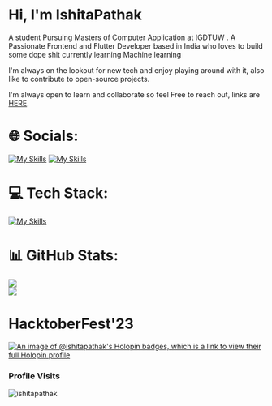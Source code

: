 

# Hi, I'm IshitaPathak

A student Pursuing Masters of Computer Application at IGDTUW . A Passionate Frontend and Flutter Developer based in India who loves to build some dope shit currently learning Machine learning

I'm always on the lookout for new tech and enjoy playing around with it, also like to contribute to open-source projects.

I'm always open to learn and collaborate so feel Free to reach out, links are  [HERE](https://linktr.ee/ishitapathak?utm_source=linktree_profile_share&ltsid=244decd5-e868-432d-a543-62cb42f70211).


# 🌐 Socials:
[![My Skills](https://skillicons.dev/icons?i=linkedin&theme=dark)](https://linkedin.com/in/ishita-pathak-119437201)
[![My Skills](https://skillicons.dev/icons?i=twitter&theme=dark)](https://twitter.com/IshitaPathak_)

# 💻 Tech Stack:
[![My Skills](https://skillicons.dev/icons?i=git,docker,c,cpp,java,python,anaconda,js,html,css,react,dart,flutter,firebase,vscode,linux,&perline=8)](https://skillicons.dev)

# 📊 GitHub Stats:
![](https://github-readme-streak-stats.herokuapp.com/?user=IshitaPathak&theme=dark&hide_border=false)<br/>
![](https://github-readme-stats.vercel.app/api?username=IshitaPathak&theme=dark&hide_border=false&include_all_commits=false&count_private=false)<br/>
<!-- ![](https://github-readme-stats.vercel.app/api/top-langs/?username=IshitaPathak&theme=dark&hide_border=false&include_all_commits=false&count_private=false&layout=compact) -->

# HacktoberFest'23
[![An image of @ishitapathak's Holopin badges, which is a link to view their full Holopin profile](https://holopin.me/ishitapathak)](https://holopin.io/@ishitapathak)

<h3 align="left">Profile Visits</h3>
<p align="left"> <img src="https://komarev.com/ghpvc/?username=ishitapathak&label=Profile%20views&color=0e75b6&style=flat" alt="ishitapathak" /> </p>

<!-- [![](https://visitcount.itsvg.in/api?id=IshitaPathak&icon=0&color=0)](https://visitcount.itsvg.in) -->

<!-- Proudly created with GPRM ( https://gprm.itsvg.in ) -->



